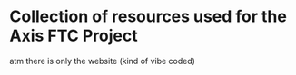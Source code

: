 # Collection of resources used for the Axis FTC Project

atm there is only the website (kind of vibe coded)